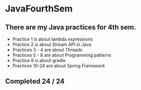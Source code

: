 # JavaFourthSem
## There are my Java practices for 4th sem.

- Practice 1 is about lambda expressions
- Practice 2 is about Stream API in Java
- Practices 3 - 4 are about Threads
- Practices 5 - 8 are about Programming patterns
- Practice 9 is about gradle
- Practices 10-24 are about Spring Framework

## Completed 24 / 24
